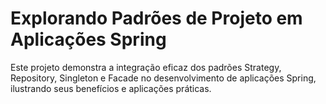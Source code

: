 # Explorando Padrões de Projeto em Aplicações Spring

Este projeto demonstra a integração eficaz dos padrões Strategy, Repository, Singleton e Facade no desenvolvimento de aplicações Spring, ilustrando seus benefícios e aplicações práticas.

